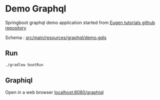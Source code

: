 # Demo Graphql

Springboot graphql demo application started from [Eugen tutorials github repository](https://github.com/eugenp/tutorials/tree/master/spring-boot-modules/spring-boot-graphql)

Schema : [src/main/resources/graphql/demo.gqls](src/main/resources/graphql/demo.gqls)

## Run 

```bash
./gradlew bootRun
```

## Graphiql

Open in a web browser [localhost:8080/graphiql](http://localhost:8080/graphiql)
